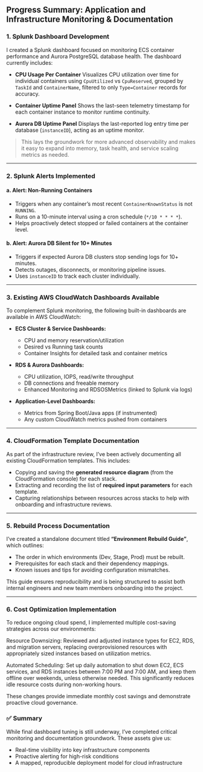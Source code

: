 ## **Progress Summary: Application and Infrastructure Monitoring & Documentation**

### **1. Splunk Dashboard Development**

I created a Splunk dashboard focused on monitoring ECS container performance and Aurora PostgreSQL database health. The dashboard currently includes:

* **CPU Usage Per Container**
  Visualizes CPU utilization over time for individual containers using `CpuUtilized` vs `CpuReserved`, grouped by `TaskId` and `ContainerName`, filtered to only `Type=Container` records for accuracy.

* **Container Uptime Panel**
  Shows the last-seen telemetry timestamp for each container instance to monitor runtime continuity.

* **Aurora DB Uptime Panel**
  Displays the last-reported log entry time per database (`instanceID`), acting as an uptime monitor.

> This lays the groundwork for more advanced observability and makes it easy to expand into memory, task health, and service scaling metrics as needed.

---

### **2. Splunk Alerts Implemented**

#### **a. Alert: Non-Running Containers**

* Triggers when any container’s most recent `ContainerKnownStatus` is not `RUNNING`.
* Runs on a 10-minute interval using a cron schedule (`*/10 * * * *`).
* Helps proactively detect stopped or failed containers at the container level.

#### **b. Alert: Aurora DB Silent for 10+ Minutes**

* Triggers if expected Aurora DB clusters stop sending logs for 10+ minutes.
* Detects outages, disconnects, or monitoring pipeline issues.
* Uses `instanceID` to track each cluster individually.

---

### **3. Existing AWS CloudWatch Dashboards Available**

To complement Splunk monitoring, the following built-in dashboards are available in AWS CloudWatch:

* **ECS Cluster & Service Dashboards:**

  * CPU and memory reservation/utilization
  * Desired vs Running task counts
  * Container Insights for detailed task and container metrics

* **RDS & Aurora Dashboards:**

  * CPU utilization, IOPS, read/write throughput
  * DB connections and freeable memory
  * Enhanced Monitoring and RDSOSMetrics (linked to Splunk via logs)

* **Application-Level Dashboards:**

  * Metrics from Spring Boot/Java apps (if instrumented)
  * Any custom CloudWatch metrics pushed from containers

---

### **4. CloudFormation Template Documentation**

As part of the infrastructure review, I’ve been actively documenting all existing CloudFormation templates. This includes:

* Copying and saving the **generated resource diagram** (from the CloudFormation console) for each stack.
* Extracting and recording the list of **required input parameters** for each template.
* Capturing relationships between resources across stacks to help with onboarding and infrastructure reviews.

---

### **5. Rebuild Process Documentation**

I’ve created a standalone document titled **“Environment Rebuild Guide”**, which outlines:

* The order in which environments (Dev, Stage, Prod) must be rebuilt.
* Prerequisites for each stack and their dependency mappings.
* Known issues and tips for avoiding configuration mismatches.

This guide ensures reproducibility and is being structured to assist both internal engineers and new team members onboarding into the project.

---
### 6. Cost Optimization Implementation
To reduce ongoing cloud spend, I implemented multiple cost-saving strategies across our environments:

Resource Downsizing:
Reviewed and adjusted instance types for EC2, RDS, and migration servers, replacing overprovisioned resources with appropriately sized instances based on utilization metrics.

Automated Scheduling:
Set up daily automation to shut down EC2, ECS services, and RDS instances between 7:00 PM and 7:00 AM, and keep them offline over weekends, unless otherwise needed. This significantly reduces idle resource costs during non-working hours.

These changes provide immediate monthly cost savings and demonstrate proactive cloud governance.

### ✅ **Summary**

While final dashboard tuning is still underway, I’ve completed critical monitoring and documentation groundwork. These assets give us:

* Real-time visibility into key infrastructure components
* Proactive alerting for high-risk conditions
* A mapped, reproducible deployment model for cloud infrastructure

